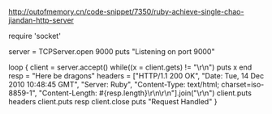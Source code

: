
http://outofmemory.cn/code-snippet/7350/ruby-achieve-single-chao-jiandan-http-server

require 'socket'

server = TCPServer.open 9000
puts "Listening on port 9000"

loop {
  client = server.accept()
  while((x = client.gets) != "\r\n")
    puts x
  end
  resp = "Here be dragons"
  headers = ["HTTP/1.1 200 OK",
             "Date: Tue, 14 Dec 2010 10:48:45 GMT",
             "Server: Ruby",
             "Content-Type: text/html; charset=iso-8859-1",
             "Content-Length: #{resp.length}\r\n\r\n"].join("\r\n")
  client.puts headers
  client.puts resp
  client.close
  puts "Request Handled"
}